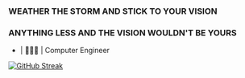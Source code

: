### WEATHER THE STORM AND STICK TO YOUR VISION
### ANYTHING LESS AND THE VISION WOULDN'T BE YOURS

- | 👨🏻‍💻 | Computer Engineer

[![GitHub Streak](http://github-readme-streak-stats.herokuapp.com?user=alelado01&theme=dark&mode=weekly)](https://git.io/streak-stats)


